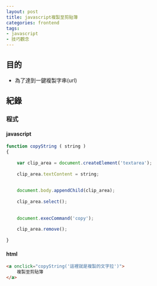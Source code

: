 ```yaml
---
layout: post
title: javascript複製至剪貼簿
categories: frontend
tags:
- javascript
- 技巧觀念
---
```

## 目的 ##

 - 為了達到一鍵複製字串(url)
 <!-- more -->
 
## 紀錄 ##

### 程式 ###

#### javascript ####

```javascript
function copyString ( string )
{
 
    var clip_area = document.createElement('textarea');
 
    clip_area.textContent = string;
 
 
    document.body.appendChild(clip_area);
 
    clip_area.select();
 
 
    document.execCommand('copy');
 
    clip_area.remove();
 
}
``` 

#### html ####

```html
<a onclick="copyString('這裡就是複製的文字拉')"> 
    複製至剪貼簿   
</a>
```
